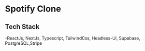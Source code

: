 # Spotify Clone

## Tech Stack

-ReactJs, NextJs, Typescript, TailwindCss, Headless-UI, Supabase, PostgreSQL,Stripe
